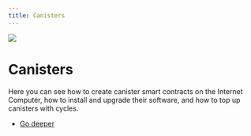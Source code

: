 ```yaml
---
title: Canisters
---
```


![](/img/how-it-works/canister-lifecycle.600x300.jpg)

# Canisters

Here you can see how to create canister smart contracts on the Internet Computer, how to install and upgrade their software, and how to top up canisters with cycles.

- [Go deeper](/how-it-works/canister-lifecycle/)
